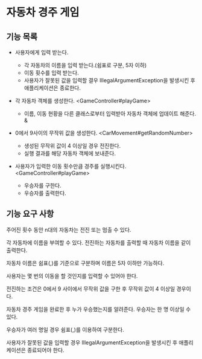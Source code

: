 # 자동차 경주 게임

## 기능 목록

- 사용자에게 입력 받는다. <UserInput>
  - 각 자동차의 이름을 입력 받는다.(쉼표로 구분, 5자 이하) <carName>
  - 이동 횟수를 입력 받는다. <attemptCount>
  - 사용자가 잘못된 값을 입력할 결우 IllegalArgumentException을 발생시킨 후 애플리케이션은 종료한다. <processException>

- 각 자동차 객체를 생성한다. <GameController#playGame>
  - 이름, 이동 현황을 다른 클래스로부터 입력받아 자동차 객체에 업데이트 해준다. <updateName>&<updatePosition>

- 0에서 9사이의 무작위 값을 생성한다. <CarMovement#getRandomNumber>
  - 생성된 무작위 값이 4 이상일 경우 전진한다. <isAboveFour>
  - 실행 결과를 해당 자동차 객체에 보내준다.

- 사용자가 입력한 이동 횟수만큼 경주를 실행시킨다. <GameController#playGame>
  - 우승자를 구한다.
  - 우승자를 출력한다.

## 기능 요구 사항

주어진 횟수 동안 n대의 자동차는 전진 또는 멈출 수 있다.

각 자동차에 이름을 부여할 수 있다. 전진하는 자동차를 출력할 때 자동차 이름을 같이 출력한다.

자동차 이름은 쉼표(,)를 기준으로 구분하며 이름은 5자 이하만 가능하다.

사용자는 몇 번의 이동을 할 것인지를 입력할 수 있어야 한다.

전진하는 조건은 0에서 9 사이에서 무작위 값을 구한 후 무작위 값이 4 이상일 경우이다.

자동차 경주 게임을 완료한 후 누가 우승했는지를 알려준다. 우승자는 한 명 이상일 수 있다.

우승자가 여러 명일 경우 쉼표(,)를 이용하여 구분한다.

사용자가 잘못된 값을 입력할 경우 IllegalArgumentException을 발생시킨 후 애플리케이션은 종료되어야 한다.

